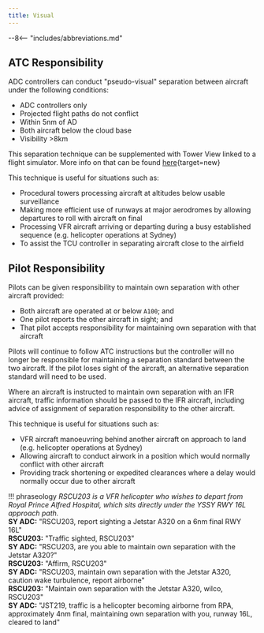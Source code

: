 ```yaml
---
title: Visual
---
```


--8<-- "includes/abbreviations.md"

## ATC Responsibility
ADC controllers can conduct "pseudo-visual" separation between aircraft under the following conditions:

- ADC controllers only  
- Projected flight paths do not conflict  
- Within 5nm of AD  
- Both aircraft below the cloud base  
- Visibility >8km

This separation technique can be supplemented with Tower View linked to a flight simulator. More info on that can be found [here](https://forums.vatsim.net/topic/29161-tips-and-tricks/){target=new}

This technique is useful for situations such as:

- Procedural towers processing aircraft at altitudes below usable surveillance
- Making more efficient use of runways at major aerodromes by allowing departures to roll with aircraft on final
- Processing VFR aircraft arriving or departing during a busy established sequence (e.g. helicopter operations at Sydney)
- To assist the TCU controller in separating aircraft close to the airfield

## Pilot Responsibility
Pilots can be given responsibility to maintain own separation with other aircraft provided:

- Both aircraft are operated at or below `A100`; and  
- One pilot reports the other aircraft in sight; and  
- That pilot accepts responsibility for maintaining own separation with that aircraft

Pilots will continue to follow ATC instructions but the controller will no longer be responsible for maintaining a separation standard between the two aircraft.  If the pilot loses sight of the aircraft, an alternative separation standard will need to be used.  

Where an aircraft is instructed to maintain own separation with an IFR aircraft, traffic information should be passed to the IFR aircraft, including advice of assignment of separation responsibility to the other aircraft. 

This technique is useful for situations such as:

- VFR aircraft manoeuvring behind another aircraft on approach to land (e.g. helicopter operations at Sydney)
- Allowing aircraft to conduct airwork in a position which would normally conflict with other aircraft
- Providing track shortening or expedited clearances where a delay would normally occur due to other aircraft

!!! phraseology
    *RSCU203 is a VFR helicopter who wishes to depart from Royal Prince Alfred Hospital, which sits directly under the YSSY RWY 16L approach path.*  
    **SY ADC:** "RSCU203, report sighting a Jetstar A320 on a 6nm final RWY 16L"  
    **RSCU203:** "Traffic sighted, RSCU203"  
    **SY ADC:** "RSCU203, are you able to maintain own separation with the Jetstar A320?"  
    **RSCU203:** "Affirm, RSCU203"  
    **SY ADC:** "RSCU203, maintain own separation with the Jetstar A320, caution wake turbulence, report airborne"  
    **RSCU203:** "Maintain own separation with the Jetstar A320, wilco, RSCU203"  
    **SY ADC:** "JST219, traffic is a helicopter becoming airborne from RPA, approximately 4nm final, maintaining own separation with you, runway 16L, cleared to land"